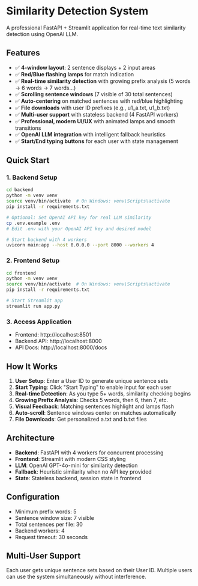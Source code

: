 # Similarity Detection System

A professional FastAPI + Streamlit application for real-time text similarity detection using OpenAI LLM.

## Features

- ✅ **4-window layout**: 2 sentence displays + 2 input areas
- ✅ **Red/Blue flashing lamps** for match indication
- ✅ **Real-time similarity detection** with growing prefix analysis (5 words → 6 words → 7 words...)
- ✅ **Scrolling sentence windows** (7 visible of 30 total sentences)
- ✅ **Auto-centering** on matched sentences with red/blue highlighting
- ✅ **File downloads** with user ID prefixes (e.g., u1_a.txt, u1_b.txt)
- ✅ **Multi-user support** with stateless backend (4 FastAPI workers)
- ✅ **Professional, modern UI/UX** with animated lamps and smooth transitions
- ✅ **OpenAI LLM integration** with intelligent fallback heuristics
- ✅ **Start/End typing buttons** for each user with state management

## Quick Start

### 1. Backend Setup

```bash
cd backend
python -m venv venv
source venv/bin/activate  # On Windows: venv\Scripts\activate
pip install -r requirements.txt

# Optional: Set OpenAI API key for real LLM similarity
cp .env.example .env
# Edit .env with your OpenAI API key and desired model

# Start backend with 4 workers
uvicorn main:app --host 0.0.0.0 --port 8000 --workers 4
```

### 2. Frontend Setup

```bash
cd frontend
python -m venv venv
source venv/bin/activate  # On Windows: venv\Scripts\activate
pip install -r requirements.txt

# Start Streamlit app
streamlit run app.py
```

### 3. Access Application

- Frontend: http://localhost:8501
- Backend API: http://localhost:8000
- API Docs: http://localhost:8000/docs

## How It Works

1. **User Setup**: Enter a User ID to generate unique sentence sets
2. **Start Typing**: Click "Start Typing" to enable input for each user
3. **Real-time Detection**: As you type 5+ words, similarity checking begins
4. **Growing Prefix Analysis**: Checks 5 words, then 6, then 7, etc.
5. **Visual Feedback**: Matching sentences highlight and lamps flash
6. **Auto-scroll**: Sentence windows center on matches automatically
7. **File Downloads**: Get personalized a.txt and b.txt files

## Architecture

- **Backend**: FastAPI with 4 workers for concurrent processing
- **Frontend**: Streamlit with modern CSS styling
- **LLM**: OpenAI GPT-4o-mini for similarity detection
- **Fallback**: Heuristic similarity when no API key provided
- **State**: Stateless backend, session state in frontend

## Configuration

- Minimum prefix words: 5
- Sentence window size: 7 visible
- Total sentences per file: 30
- Backend workers: 4
- Request timeout: 30 seconds

## Multi-User Support

Each user gets unique sentence sets based on their User ID. Multiple users can use the system simultaneously without interference.

